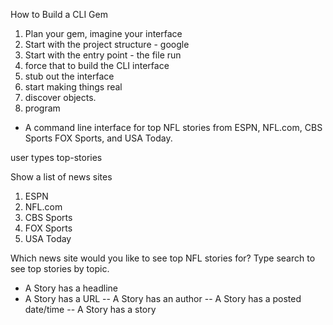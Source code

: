 How to Build a CLI Gem

1. Plan your gem, imagine your interface
2. Start with the project structure - google
3. Start with the entry point - the file run
4. force that to build the CLI interface
5. stub out the interface
6. start making things real
7. discover objects.
8. program

- A command line interface for top NFL stories from ESPN, NFL.com, CBS Sports FOX Sports, and USA Today.

user types top-stories

Show a list of news sites

1. ESPN
2. NFL.com
3. CBS Sports
4. FOX Sports
5. USA Today

Which news site would you like to see top NFL stories for?
Type search to see top stories by topic.


- A Story has a headline
- A Story has a URL
-- A Story has an author
-- A Story has a posted date/time
-- A Story has a story
